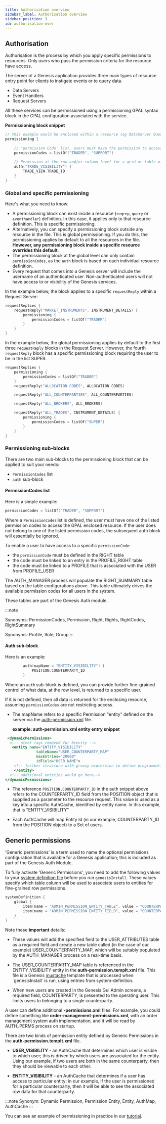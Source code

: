 ```yaml
---
title: Authorisation overview
sidebar_label: Authorisation overview
sidebar_position: 3
id: authorisation-over
---
```


## Authorisation
Authorisation is the process by which you apply specific permissions to resources. Only users who pass the permission criteria for the resource have access.  

The server of a Genesis application provides three main types of resource entry point for clients to instigate events or to query data.

- Data Servers  
- Event Handlers  
- Request Servers

All these services can be permissioned using a permissioning GPAL syntax block in the GPAL configuration associated with the service. 

**Permissioning block snippet**
```kotlin
// this example would be enclosed within a resource (eg DataServer Query) specific block
permissioning {
    
    // 'permission Code' list, users must have the permission to access the enclosing resource
    permissionCodes = listOf("TRADER", "SUPPORT")
    
    // Permission at the row and/or column level for a grid or table of data
    auth("TRADE_VISIBILITY") {
        TRADE_VIEW.TRADE_ID
    }
}
```

### Global and specific permissioning
Here's what you need to know:

- A permissioning block can exist inside a resource (`reqrep`, `query` or `eventhandler`) definition. In this case, it applies only to that resource definition. This is specific permissioning.
- Alternatively, you can specify a permissioning block outside any resource in the file. This is global permissioning. If you do this, the permissioning applies by default to all the resources in the file. **However, any permissioning block inside a specific resource overrides this default**.
- The permissioning block at the global level can only contain `permissionCodes`, as the `auth` block is based on each individual resource definition. 
- Every request that comes into a Genesis server will include the username of an authenticated user. Non-authenticated users will not have access to or visibility of the Genesis services.

In the example below, the block applies to a specific `requestReply` within a Request Server:

```kotlin
requestReplies {
    requestReply("MARKET_INSTRUMENTS", INSTRUMENT_DETAILS) {
        permissioning {
            permissionCodes = listOf("TRADER")
        }
    }
}
```

In the example below, the global permissioning applies by default to the first three `requestReply` blocks in the Request Server. However, the fourth `requestReply` block has a specific permissioning block requiring the user to be in the list SUPER.

```kotlin
requestReplies {
    permissioning {
        permissionCodes = listOf("TRADER")
    }
    requestReply("ALLOCATION CODES", ALLOCATION CODES)

    requestReply("ALL_COUNTERPARTIES", ALL_COUNTERPARTIES)

    requestReply("ALL_BROKERS", ALL_BROKERS)

    requestReply("ALL_TRADES", INSTRUMENT_DETAILS) {
        permissioning {
            permissionCodes = listOf("SUPER")
        }
    }
}
```

### Permissioning sub-blocks

There are two main sub-blocks to the permissioning block that can be applied to suit your needs:
- `PermissionCodes` list
- `auth` sub-block

#### PermissionCodes list
Here is a simple example:

```kotlin
permissionCodes = listOf("TRADER", "SUPPORT")
```

  Where a `PermissionCodes`list is defined, the user must have one of the listed permission codes to access the GPAL enclosed resource. 
  If the user does not belong to one of the listed permission codes, the subsequent auth block will essentially be ignored.

  To enable a user to have access to a specific `permissionCode`:

  - the `permissionCode` must be defined in the RIGHT table
  - the code must be linked to an entry in the PROFILE_RIGHT table
  - the code must be linked to a PROFILE that is associated with the USER from PROFILE_USER
 
  The AUTH_MANAGER process will populate the RIGHT_SUMMARY table based on the table configurations above. This table ultimately drives the available permission codes for all users in the system. 
  
  These tables are part of the Genesis Auth module.

:::note

  Synonyms: PermissionCodes, Permission, Right, Rights, RightCodes, RightSummary

  Synonyms: Profile, Role, Group
:::

#### Auth sub-block
Here is an example:

 
```kotlin
        auth(mapName = "ENTITY_VISIBILITY") {
            POSITION.COUNTERPARTY_ID
        }
```

Where an `auth` sub-block is defined, you can provide further fine-grained control of what data, at the row level, is returned to a specific user. 

If it is not defined, then all data is returned for the enclosing resource, assuming `permissionCodes` are not restricting access.

- The mapName refers to a specific Permission "entity" defined on the server via the [auth-permission.xml](/creating-applications/defining-your-application/access-control/authorisation/#defining-a-permission-rule) file.

  **example: auth-permission.xml entity entry snippet**
```xml
 <dynamicPermissions>
  <!-- other tags removed for brevity -->
   <entity name="ENTITY_VISIBILITY"
              tableName="USER_COUNTERPARTY_MAP"
              maxEntries="20000"
              idField="USER_NAME">
    <!-- further structure with groovy expression to define programmatic control and define an AuthMap -->
    </entity>
  <!-- additional entities would go here-->
</dynamicPermissions>
```
- The reference ```POSITION.COUNTERPARTY_ID``` in the auth snippet above refers to the COUNTERPARTY_ID field from the POSITION object that is supplied as a parameter to the resource request. 
This value is used as a key into a specific AuthCache, identified by entity name. In this example, that is "ENTITY_VISIBILITY"

- Each AuthCache will map Entity Id (in our example, COUNTERPARTY_ID from the POSITION object) to a Set of users.

## Generic permissions

'Generic permissions' is a term used to name the optional permissions configuration that is available for a Genesis application; this is included as part of the Genesis Auth Module.

To fully activate 'Generic Permissions', you need to add the following values to your [system definition file](/creating-applications/configure-runtime/system-definitions/) before you run `genesisInstall`.
These values specify which table column will be used to associate users to entities for fine-grained row permissions.


```kotlin
systemDefinition {
    global {
        item(name = "ADMIN_PERMISSION_ENTITY_TABLE", value = "COUNTERPARTY")
        item(name = "ADMIN_PERMISSION_ENTITY_FIELD", value = "COUNTERPARTY_ID")
    }
}
```


Note these **important** details:

- These values will add the specified field to the USER_ATTRIBUTES table as a required field and create a new table called (in the case of our example) USER_COUNTERPARTY_MAP,
which will be suitably populated by the AUTH_MANAGER process on a real-time basis. 

- The USER\_COUNTERPARTY\_MAP table is referenced in the ENTITY\_VISIBILITY entity in the **auth-permission.templt.xml** file. This file is a Genesis [mustache](https://en.wikipedia.org/wiki/Mustache_(template_system))
template that is processed when `genesisInstall` is run, using entries from system-definition.

- When new users are created in the Genesis Gui Admin screens, a required field, COUNTERPARTY, is presented to the operating user. This limits users to belonging to a single counterparty.


A user can define additional **-permissions.xml** files. For example, you could define something like **order-management-permissions.xml**, with 
an order management system auth implementation, and it will be read by AUTH_PERMS process on startup.

There are two kinds of permission entity defined by Generic Permissions in the **auth-permission.templt.xml** file.

- **USER_VISIBILITY** - an AuthCache that determines which user is visible to which user; this is driven by which users are associated for the entity. Using our example, if two users are both in the same counterparty, then they should be viewable to each other.

- **ENTITY_VISIBILITY** - an AuthCache that determines if a user has access to particular entity; in our example, if the user is permissioned for a particular counterparty, then it will be able to see the associated row data for that counterparty.


:::note
Synonym: Dynamic Permission, Permission Entity, Entity, AuthMap, AuthCache
:::

You can see an example of permissioning in practice in our [tutorial](/tutorials/building-an-application/permissions/).